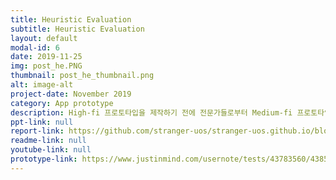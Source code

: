 ```yaml
---
title: Heuristic Evaluation
subtitle: Heuristic Evaluation
layout: default
modal-id: 6 
date: 2019-11-25
img: post_he.PNG
thumbnail: post_he_thumbnail.png
alt: image-alt
project-date: November 2019
category: App prototype
description: High-fi 프로토타입을 제작하기 전에 전문가들로부터 Medium-fi 프로토타입에 대한 휴리스틱 평가를 받았습니다. 이 평가 결과로부터 저희는 Medium-fi 프로토타입을 개선해 나갈 것입니다.
ppt-link: null
report-link: https://github.com/stranger-uos/stranger-uos.github.io/blob/master/_data/reports/assignment8.pdf
readme-link: null
youtube-link: null
prototype-link: https://www.justinmind.com/usernote/tests/43783560/43856718/43856779/index.html
---
```

